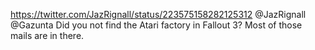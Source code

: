 https://twitter.com/JazRignall/status/223575158282125312 @JazRignall @Gazunta Did you not find the Atari factory in Fallout 3? Most of those mails are in there.